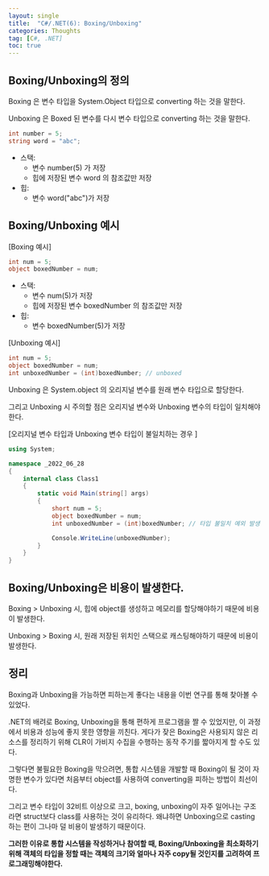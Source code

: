```yaml
---
layout: single
title:  "C#/.NET(6): Boxing/Unboxing"
categories: Thoughts
tag: [C#, .NET]
toc: true 
---
```


## Boxing/Unboxing의 정의

Boxing 은 변수 타입을 System.Object 타입으로 converting 하는 것을 말한다.

Unboxing 은 Boxed 된 변수를 다시 변수 타입으로 converting 하는 것을 말한다.



```c#
int number = 5;
string word = "abc";
```



- 스택:
  - 변수 number(5) 가 저장
  - 힙에 저장된 변수 word 의 참조값만 저장
- 힙:
  - 변수 word("abc")가 저장



## Boxing/Unboxing 예시

[Boxing 예시]

```c#
int num = 5;
object boxedNumber = num;
```



- 스택:
  - 변수 num(5)가 저장
  - 힙에 저장된 변수 boxedNumber 의 참조값만 저장
- 힙:
  - 변수 boxedNumber(5)가 저장





[Unboxing 예시]

```C#
int num = 5;
object boxedNumber = num;
int unboxedNumber = (int)boxedNumber; // unboxed
```

Unboxing 은 System.object 의 오리지널 변수를 원래 변수 타입으로 할당한다.

그리고 Unboxing 시 주의할 점은 오리지널 변수와 Unboxing 변수의 타입이 일치해야 한다.





[오리지널 변수 타입과 Unboxing 변수 타입이 불일치하는 경우 ]

```c#
using System;

namespace _2022_06_28
{
	internal class Class1
	{
		static void Main(string[] args)
		{
			short num = 5;
			object boxedNumber = num;
			int unboxedNumber = (int)boxedNumber; // 타입 불일치 예외 발생

			Console.WriteLine(unboxedNumber);
		}
	}
}

```





## Boxing/Unboxing은 비용이 발생한다.

Boxing > Unboxing 시, 힙에 object를 생성하고 메모리를 할당해야하기 때문에 비용이 발생한다.

Unboxing > Boxing 시, 원래 저장된 위치인 스택으로 캐스팅해야하기 때문에 비용이 발생한다.





## 정리

Boxing과 Unboxing을 가능하면 피하는게 좋다는 내용을 이번 연구를 통해 찾아볼 수 있었다.

.NET의 배려로 Boxing, Unboxing을 통해 편하게 프로그램을 짤 수 있었지만, 이 과정에서 비용과 성능에 좋지 못한 영향을 끼친다. 게다가 잦은 Boxing은 사용되지 않은 리소스를 정리하기 위해 CLR이 가비지 수집을 수행하는 동작 주기를 짧아지게 할 수도 있다.



그렇다면 불필요한 Boxing을 막으려면, 통합 시스템을 개발할 때 Boxing이 될 것이 자명한 변수가 있다면 처음부터 object를 사용하여 converting을 피하는 방법이 최선이다. 

그리고 변수 타입이 32비트 이상으로 크고, boxing, unboxing이 자주 일어나는 구조라면 struct보다 class를 사용하는 것이 유리하다. 왜냐하면 Unboxing으로 casting 하는 편이 그나마 덜 비용이 발생하기 때문이다.

**그러한 이유로 통합 시스템을 작성하거나 참여할 때, Boxing/Unboxing을 최소화하기 위해 객체의 타입을 정할 때는 객체의 크기와 얼마나 자주 copy될 것인지를 고려하여 프로그래밍해야한다.**
